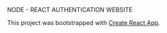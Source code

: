 NODE - REACT AUTHENTICATION WEBSITE

This project was bootstrapped with [Create React App](https://github.com/facebook/create-react-app).


